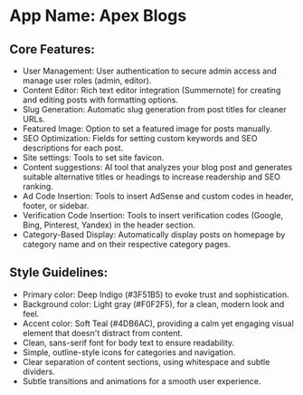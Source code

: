 # **App Name**: Apex Blogs

## Core Features:

- User Management: User authentication to secure admin access and manage user roles (admin, editor).
- Content Editor: Rich text editor integration (Summernote) for creating and editing posts with formatting options.
- Slug Generation: Automatic slug generation from post titles for cleaner URLs.
- Featured Image: Option to set a featured image for posts manually.
- SEO Optimization: Fields for setting custom keywords and SEO descriptions for each post.
- Site settings: Tools to set site favicon.
- Content suggestions: AI tool that analyzes your blog post and generates suitable alternative titles or headings to increase readership and SEO ranking.
- Ad Code Insertion: Tools to insert AdSense and custom codes in header, footer, or sidebar.
- Verification Code Insertion: Tools to insert verification codes (Google, Bing, Pinterest, Yandex) in the header section.
- Category-Based Display: Automatically display posts on homepage by category name and on their respective category pages.

## Style Guidelines:

- Primary color: Deep Indigo (#3F51B5) to evoke trust and sophistication.
- Background color: Light gray (#F0F2F5), for a clean, modern look and feel.
- Accent color: Soft Teal (#4DB6AC), providing a calm yet engaging visual element that doesn't distract from content.
- Clean, sans-serif font for body text to ensure readability.
- Simple, outline-style icons for categories and navigation.
- Clear separation of content sections, using whitespace and subtle dividers.
- Subtle transitions and animations for a smooth user experience.